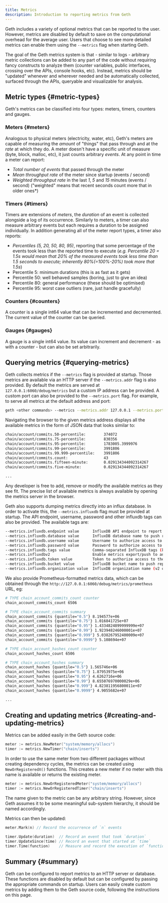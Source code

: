 ```yaml
---
title: Metrics
description: Introduction to reporting metrics from Geth
---
```


Geth includes a variety of optional metrics that can be reported to the user. However, metrics are disabled by default to save on the computational overhead for the average user. Users that choose to see more detailed metrics can enable them using the `--metrics` flag when starting Geth.

The goal of the Geth metrics system is that - similar to logs - arbitrary metric collections can be added to any part of the code without requiring fancy constructs to analyze them (counter variables, public interfaces, crossing over the APIs, console hooks, etc). Instead, metrics should be "updated" whenever and wherever needed and be automatically collected, surfaced through the APIs, queryable and visualizable for analysis.

## Metric types {#metric-types}

Geth's metrics can be classified into four types: meters, timers, counters and gauges.

### Meters {#meters}

Analogous to physical meters (electricity, water, etc), Geth's meters are capable of measuring the _amount_ of "things" that pass through and at the _rate_ at which they do. A meter doesn't have a specific unit of measure (byte, block, malloc, etc), it just counts arbitrary _events_. At any point in time a meter can report:

- _Total number of events_ that passed through the meter
- _Mean throughput rate_ of the meter since startup (events / second)
- _Weighted throughput rate_ in the last _1_, _5_ and _15_ minutes (events / second)
  ("weighted" means that recent seconds count more that in older ones\*)

### Timers {#timers}

Timers are extensions of _meters_, the _duration_ of an event is collected alongside a log of its occurrence. Similarly to meters, a timer can also measure arbitrary events but each requires a duration to be assigned individually. In addition generating all of the meter report types, a timer also reports:

- _Percentiles (5, 20, 50, 80, 95)_, reporting that some percentage of the events took less than the reported time to execute (_e.g. Percentile 20 = 1.5s would mean that 20% of the measured events took less time than 1.5 seconds to execute; inherently 80%(=100%-20%) took more that 1.5s_)
- Percentile 5: minimum durations (this is as fast as it gets)
- Percentile 50: well behaved samples (boring, just to give an idea)
- Percentile 80: general performance (these should be optimised)
- Percentile 95: worst case outliers (rare, just handle gracefully)

### Counters {#counters}

A counter is a single int64 value that can be incremented and decremented. The current value of the counter can be queried.

### Gauges {#gauges}

A gauge is a single int64 value. Its value can increment and decrement - as with a counter - but can also be set arbitrarily.

## Querying metrics {#querying-metrics}

Geth collects metrics if the `--metrics` flag is provided at startup. Those metrics are available via an HTTP server if the `--metrics.addr` flag is also provided. By default the metrics are served at `127.0.0.1:6060/debug/metrics` but a custom IP address can be provided. A custom port can also be provided to the `--metrics.port` flag. For example, to serve all metrics at the default address and port:

```sh
geth <other commands> --metrics --metrics.addr 127.0.0.1 --metrics.port 6060
```

Navigating the browser to the given metrics address displays all the available metrics in the form
of JSON data that looks similar to:

```sh
chain/account/commits.50-percentile:        374072
chain/account/commits.75-percentile:        830356
chain/account/commits.95-percentile:        1783005.3999976
chain/account/commits.99-percentile:        3991806
chain/account/commits.99.999-percentile:    3991806
chain/account/commits.count:                43
chain/account/commits.fifteen-minute:       0.029134344092314267
chain/account/commits.five-minute:          0.029134344092314267

...
```

Any developer is free to add, remove or modify the available metrics as they see fit. The precise list of available metrics is always available by opening the metrics server in the browser.

Geth also supports dumping metrics directly into an influx database. In order to activate this, the `--metrics.influxdb` flag must be provided at startup. The API endpoint, username, password and other influxdb tags can also be provided. The available tags are:

```sh
--metrics.influxdb.endpoint value      InfluxDB API endpoint to report metrics to (default: "http://localhost:8086")
--metrics.influxdb.database value      InfluxDB database name to push reported metrics to (default: "geth")
--metrics.influxdb.username value      Username to authorize access to the database (default: "test")
--metrics.influxdb.password value      Password to authorize access to the database (default: "test")
--metrics.influxdb.tags value          Comma-separated InfluxDB tags (key/values) attached to all measurements (default: "host=localhost")
--metrics.influxdbv2                   Enable metrics export/push to an external InfluxDB v2 database
--metrics.influxdb.token value         Token to authorize access to the database (v2 only) (default: "test")
--metrics.influxdb.bucket value        InfluxDB bucket name to push reported metrics to (v2 only) (default: "geth")
--metrics.influxdb.organization value  InfluxDB organization name (v2 only) (default: "geth")
```

We also provide Prometheus-formatted metrics data, which can be obtained through the `http://127.0.0.1:6060/debug/metrics/prometheus` URL, eg:

```sh
# TYPE chain_account_commits_count counter
chain_account_commits_count 6506

# TYPE chain_account_commits summary
chain_account_commits {quantile="0.5"} 8.194577e+06
chain_account_commits {quantile="0.75"} 1.016841725e+07
chain_account_commits {quantile="0.95"} 1.4334824899999999e+07
chain_account_commits {quantile="0.99"} 1.923948246000001e+07
chain_account_commits {quantile="0.999"} 5.038267952400009e+07
chain_account_commits {quantile="0.9999"} 5.108694e+07

# TYPE chain_account_hashes_count counter
chain_account_hashes_count 6506

# TYPE chain_account_hashes summary
chain_account_hashes {quantile="0.5"} 1.565746e+06
chain_account_hashes {quantile="0.75"} 1.87953975e+06
chain_account_hashes {quantile="0.95"} 4.6262716e+06
chain_account_hashes {quantile="0.99"} 8.655076970000029e+06
chain_account_hashes {quantile="0.999"} 4.823811956800011e+07
chain_account_hashes {quantile="0.9999"} 4.9055682e+07

...
```

## Creating and updating metrics {#creating-and-updating-metrics}

Metrics can be added easily in the Geth source code:

```go
meter := metrics.NewMeter("system/memory/allocs")
timer := metrics.NewTimer("chain/inserts")
```

In order to use the same meter from two different packages without creating dependency cycles, the metrics can be created using `NewOrRegisteredX()` functions. This creates a new meter if no meter with this name is available or returns the existing meter.

```go
meter := metrics.NewOrRegisteredMeter("system/memory/allocs")
timer := metrics.NewOrRegisteredTimer("chain/inserts")
```

The name given to the metric can be any arbitrary string. However, since Geth assumes it to be some meaningful sub-system hierarchy, it should be named accordingly.

Metrics can then be updated:

```go
meter.Mark(n) // Record the occurrence of `n` events

timer.Update(duration)  // Record an event that took `duration`
timer.UpdateSince(time) // Record an event that started at `time`
timer.Time(function)    // Measure and record the execution of `function`
```

## Summary {#summary}

Geth can be configured to report metrics to an HTTP server or database. These functions are disabled by default but can be configured by passing the appropriate commands on startup. Users can easily create custom metrics by adding them to the Geth source code, following the instructions on this page.
